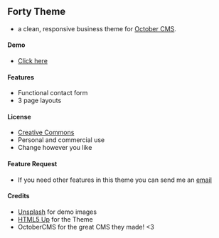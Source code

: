 ## Forty Theme
- a clean, responsive business theme for [October CMS](https://octobercms.com).

#### Demo
- [Click here](https://forty.summixdesign.com)

#### Features
- Functional contact form
- 3 page layouts

#### License
- [Creative Commons](https://creativecommons.org/licenses/by/4.0/)
- Personal and commercial use
- Change however you like

#### Feature Request
- If you need other features in this theme you can send me an [email](mailto:chris@summixdesign.com)

#### Credits
- [Unsplash](https://unsplash.com/) for demo images
- [HTML5 Up](https://html5up.net/forty) for the Theme
- OctoberCMS for the great CMS they made! <3